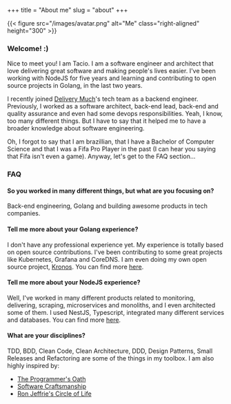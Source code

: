 +++
title = "About me"
slug = "about"
+++

{{< figure src="/images/avatar.png" alt="Me" class="right-aligned" height="300" >}}

### Welcome! :)

Nice to meet you! I am Tacio. I am a software engineer and architect 
that love delivering great software and making people's lives easier.
I've been working with NodeJS for five years and learning and contributing
to open source projects in Golang, in the last two years.

I recently joined [Delivery Much](https://deliverymuch.com.br)'s tech team as a backend engineer. Previously,
I worked as a software architect, back-end lead, back-end and quality assurance
and even had some devops responsibilities.
Yeah, I know, too many different things. But I have to say that it helped me
to have a broader knowledge about software engineering.

Oh, I forgot to say that I am brazillian, that I have a Bachelor of Computer Science
and that I was a Fifa Pro Player in the past (I can hear you saying that Fifa isn't
even a game). Anyway, let's get to the FAQ section...

### FAQ

#### So you worked in many different things, but what are you focusing on?
Back-end engineering, Golang and building awesome products in tech companies.


#### Tell me more about your Golang experience?
I don't have any professional experience yet. My experience is totally based on open
source contributions. I've been contributing to some great projects like Kubernetes,
Grafana and CoreDNS. I am even doing my own open source project, [Kronos](https://github.com/taciomcosta/kronos).  You can find more [here](/experiences).


#### Tell me more about your NodeJS experience?
Well, I've worked in many different products related to monitoring, delivering,
scraping, microservices and monoliths, and I even architected some of them. I used NestJS,
Typescript, integrated many different services and databases. You can find more [here](/experiences).


#### What are your disciplines?
TDD, BDD, Clean Code, Clean Architecture, DDD, Design Patterns, Small Releases
and Refactoring are some of the things in my toolbox. I am also highly inspired by:

- [The Programmer's Oath](https://blog.cleancoder.com/uncle-bob/2015/11/18/TheProgrammersOath.html)
- [Software Craftsmanship](https://manifesto.softwarecraftsmanship.org/)
- [Ron Jeffrie's Circle of Life](https://agiletools.files.wordpress.com/2019/02/fig2.png)

